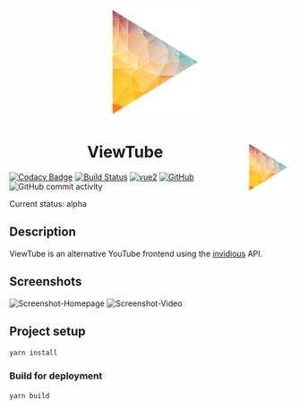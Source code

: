 <p align="center"><a href="https://viewtube.eu" target="_blank" rel="noopener noreferrer"><img width="200" src="images/logo.png" alt="ViewTube logo"></a></p>
<h1 align="center">ViewTube<img src="images/logo.png" alt="" width="90" height="90" align="right"></h1>

[![Codacy Badge](https://api.codacy.com/project/badge/Grade/3c74d1eff3fe47609a4f889ec1acbdd5)](https://www.codacy.com/manual/mauriceoegerli/viewtube-vue?utm_source=github.com&amp;utm_medium=referral&amp;utm_content=mauriceoegerli/viewtube-vue&amp;utm_campaign=Badge_Grade)
[![Build Status](https://img.shields.io/endpoint.svg?url=https%3A%2F%2Factions-badge.atrox.dev%2Fmauriceoegerli%2Fviewtube-vue%2Fbadge&style=flat)](https://actions-badge.atrox.dev/mauriceoegerli/viewtube-vue/goto)
[![vue2](https://img.shields.io/badge/vue-2.x-brightgreen.svg)](https://vuejs.org/)
[![GitHub](https://img.shields.io/github/license/mauriceoegerli/viewtube-vue)](https://github.com/mauriceoegerli/viewtube-vue)
![GitHub commit activity](https://img.shields.io/github/commit-activity/m/mauriceoegerli/viewtube-vue)

Current status: alpha

## Description
ViewTube is an alternative YouTube frontend using the [invidious](https://github.com/omarroth/invidious) API.

## Screenshots
![Screenshot-Homepage](images/screenshots/lxt1y0mk.bmp)
![Screenshot-Video](images/screenshots/g2ejf7wf.bmp)

## Project setup
```cmd
yarn install
```

### Build for deployment
```cmd
yarn build
```
